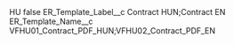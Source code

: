 <?xml version="1.0" encoding="UTF-8"?>
<CustomMetadata xmlns="http://soap.sforce.com/2006/04/metadata" xmlns:xsi="http://www.w3.org/2001/XMLSchema-instance" xmlns:xsd="http://www.w3.org/2001/XMLSchema">
    <label>HU</label>
    <protected>false</protected>
    <values>
        <field>ER_Template_Label__c</field>
        <value xsi:type="xsd:string">Contract HUN;Contract EN</value>
    </values>
    <values>
        <field>ER_Template_Name__c</field>
        <value xsi:type="xsd:string">VFHU01_Contract_PDF_HUN;VFHU02_Contract_PDF_EN</value>
    </values>
</CustomMetadata>
